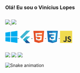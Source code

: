 ### Olá! Eu sou o Vinícius Lopes

##

<div>
  <a href="https://github.com/vinicioslop">
  <img height="180em" src="https://github-readme-stats.vercel.app/api?username=vinicioslop&show_icons=true&theme=dracula&include_all_commits=true&count_private=true"/>
  <img height="180em" src="https://github-readme-stats.vercel.app/api/top-langs/?username=vinicioslop&layout=compact&langs_count=7&theme=dracula"/>
</div>
  
<div style="display: inline_block"><br>
  <!--<img align="center" alt="vini-Linux" height="30" weight="40" src="">-->
  <img align="center" alt="vini-Windows" height="40" weight="50" src="https://github.com/devicons/devicon/blob/master/icons/windows8/windows8-original.svg">
  <img align="center" alt="vini-Flutter" height="40" weight="50" src="https://github.com/devicons/devicon/blob/master/icons/flutter/flutter-original.svg">
  <img align="center" alt="vini-HTML5" height="40" weight="50" src="https://github.com/devicons/devicon/blob/master/icons/html5/html5-original.svg">
  <img align="center" alt="vini-CSS3" height="40" weight="50" src="https://github.com/devicons/devicon/blob/master/icons/css3/css3-original.svg">
  <img align="center" alt="vini-Javascript" height="40" weight="50" src="https://github.com/devicons/devicon/blob/master/icons/javascript/javascript-original.svg">
</div>
  
##
  
<div> 
  <a href="https://www.linkedin.com/in/vin%C3%ADcius-lopes-180699175/" target="_blank"><img src="https://img.shields.io/badge/-LinkedIn-%230077B5?style=for-the-badge&logo=linkedin&logoColor=white" target="_blank"></a>
  <a href="https://www.instagram.com/viniciusl.21/" target="_blank"><img src="https://img.shields.io/badge/-Instagram-%23E4405F?style=for-the-badge&logo=instagram&logoColor=white" target="_blank"></a>
  <a href = "mailto:vinicioslop7@hotmail.com"><img src="https://img.shields.io/badge/Microsoft_Outlook-0078D4?style=for-the-badge&logo=microsoft-outlook&logoColor=white" target="_blank"></a>
 
  ![Snake animation](https://github.com/vinicioslop/vinicioslop/blob/main/.github/workflows/cobrinha.yml)
 
</div>
